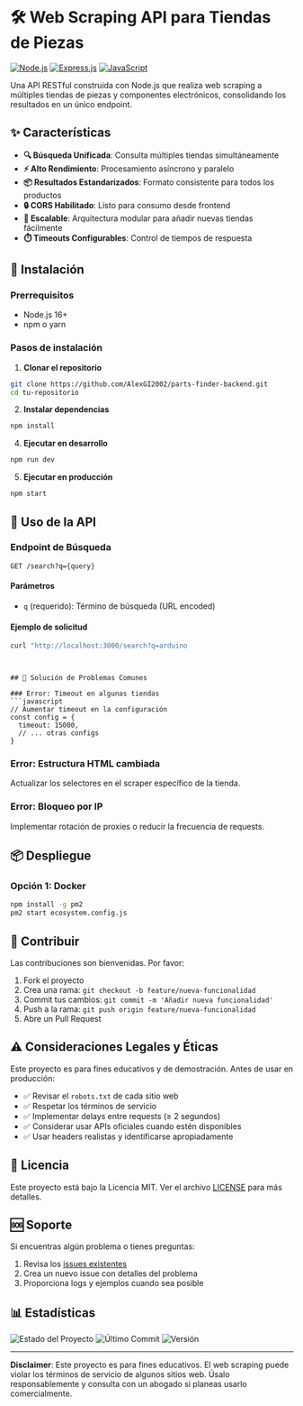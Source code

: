 # 🛠️ Web Scraping API para Tiendas de Piezas

[![Node.js](https://img.shields.io/badge/Node.js-43853D?style=for-the-badge&logo=node.js&logoColor=white)](https://nodejs.org/)
[![Express.js](https://img.shields.io/badge/Express.js-404D59?style=for-the-badge&logo=express)](https://expressjs.com/)
[![JavaScript](https://img.shields.io/badge/JavaScript-F7DF1E?style=for-the-badge&logo=javascript&logoColor=black)](https://developer.mozilla.org/es/docs/Web/JavaScript)

Una API RESTful construida con Node.js que realiza web scraping a múltiples tiendas de piezas y componentes electrónicos, consolidando los resultados en un único endpoint.

## ✨ Características

- **🔍 Búsqueda Unificada**: Consulta múltiples tiendas simultáneamente
- **⚡ Alto Rendimiento**: Procesamiento asíncrono y paralelo
- **📦 Resultados Estandarizados**: Formato consistente para todos los productos
- **🔒 CORS Habilitado**: Listo para consumo desde frontend
- **🎯 Escalable**: Arquitectura modular para añadir nuevas tiendas fácilmente
- **⏱️ Timeouts Configurables**: Control de tiempos de respuesta

## 🚀 Instalación

### Prerrequisitos

- Node.js 16+
- npm o yarn

### Pasos de instalación

1. **Clonar el repositorio**

```bash
git clone https://github.com/AlexGI2002/parts-finder-backend.git
cd tu-repositorio
```

2. **Instalar dependencias**

```bash
npm install
```

4. **Ejecutar en desarrollo**

```bash
npm run dev
```

5. **Ejecutar en producción**

```bash
npm start
```

## 📡 Uso de la API

### Endpoint de Búsqueda

```http
GET /search?q={query}
```

#### Parámetros

- `q` (requerido): Término de búsqueda (URL encoded)

#### Ejemplo de solicitud

```bash
curl "http://localhost:3000/search?q=arduino
```

```


## 🐛 Solución de Problemas Comunes

### Error: Timeout en algunas tiendas
```javascript
// Aumentar timeout en la configuración
const config = {
  timeout: 15000,
  // ... otras configs
}
```

### Error: Estructura HTML cambiada

Actualizar los selectores en el scraper específico de la tienda.

### Error: Bloqueo por IP

Implementar rotación de proxies o reducir la frecuencia de requests.

## 📦 Despliegue

### Opción 1: Docker

```bash
npm install -g pm2
pm2 start ecosystem.config.js
```

## 🤝 Contribuir

Las contribuciones son bienvenidas. Por favor:

1. Fork el proyecto
2. Crea una rama: `git checkout -b feature/nueva-funcionalidad`
3. Commit tus cambios: `git commit -m 'Añadir nueva funcionalidad'`
4. Push a la rama: `git push origin feature/nueva-funcionalidad`
5. Abre un Pull Request

## ⚠️ Consideraciones Legales y Éticas

Este proyecto es para fines educativos y de demostración. Antes de usar en producción:

- ✅ Revisar el `robots.txt` de cada sitio web
- ✅ Respetar los términos de servicio
- ✅ Implementar delays entre requests (≥ 2 segundos)
- ✅ Considerar usar APIs oficiales cuando estén disponibles
- ✅ Usar headers realistas y identificarse apropiadamente

## 📄 Licencia

Este proyecto está bajo la Licencia MIT. Ver el archivo [LICENSE](LICENSE) para más detalles.

## 🆘 Soporte

Si encuentras algún problema o tienes preguntas:

1. Revisa los [issues existentes](https://github.com/AlexGI2002/parts-finder-backend/issues)
2. Crea un nuevo issue con detalles del problema
3. Proporciona logs y ejemplos cuando sea posible

## 📊 Estadísticas

![Estado del Proyecto](https://img.shields.io/badge/status-active-brightgreen)
![Último Commit](https://img.shields.io/github/last-commit/AlexGI2002/parts-finder-backend/)
![Versión](https://img.shields.io/github/package-json/v/AlexGI2002/parts-finder-backend/)

---

**Disclaimer**: Este proyecto es para fines educativos. El web scraping puede violar los términos de servicio de algunos sitios web. Úsalo responsablemente y consulta con un abogado si planeas usarlo comercialmente.
